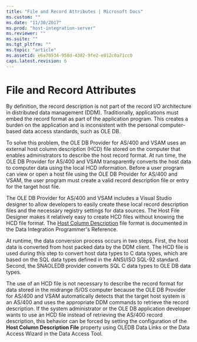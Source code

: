 ```yaml
---
title: "File and Record Attributes | Microsoft Docs"
ms.custom: ""
ms.date: "11/30/2017"
ms.prod: "host-integration-server"
ms.reviewer: ""
ms.suite: ""
ms.tgt_pltfrm: ""
ms.topic: "article"
ms.assetid: e6a70534-958d-4382-9fe2-e012c0a71cc0
caps.latest.revision: 6
---
```

# File and Record Attributes
By definition, the record description is not part of the record I/O architecture in distributed data management (DDM). Traditionally, applications must embed the record format as part of the application program. This creates a burden on the application and is inconsistent with the personal computer-based data access standards, such as OLE DB.  
  
 To solve this problem, the OLE DB Provider for AS/400 and VSAM uses an external host column description (HCD) file stored on the computer that enables administrators to describe the host record format. At run time, the OLE DB Provider for AS/400 and VSAM transparently converts the host data to computer data using the local HCD information. Before a user program can view or open a host file using the OLE DB Provider for AS/400 and VSAM, the user program must create a valid record description file or entry for the target host file.  
  
 The OLE DB Provider for AS/400 and VSAM includes a Visual Studio designer to allow developers to easily create these local record description files and the necessary registry settings for data sources. The Host File Designer makes it relatively easy to create HCD files without knowing the HCD file format. The [Host Column Description](../HIS2010/host-column-description.md) file format is documented in the Data Integration Programmer's Reference.  
  
 At runtime, the data conversion process occurs in two steps. First, the host data is converted from host packed data by the DDM client. The HCD file is used during this step to convert host data types to C data types, which are based on the SQL data types defined in the ANSI/ISO SQL-92 standard. Second, the SNAOLEDB provider converts SQL C data types to OLE DB data types.  
  
 The use of an HCD file is not necessary to describe the record format for data stored in the midrange i5/OS computer because the OLE DB Provider for AS/400 and VSAM automatically detects that the target host system is an AS/400 and uses the appropriate DDM commands to retrieve the record description. If the system administrator or the OLE DB application developer wants to use an HCD file instead of retrieving the AS/400 record description, this behavior can be forced by setting the configuration of the **Host Column Description File** property using OLEDB Data Links or the Data Access Wizard in the Data Access Tool.